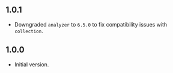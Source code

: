 ## 1.0.1

- Downgraded `analyzer` to `6.5.0` to fix compatibility issues with `collection`.

## 1.0.0

- Initial version.
